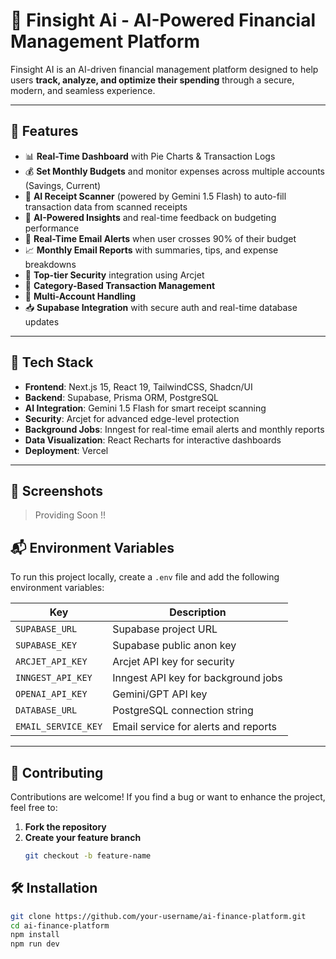 # 💸 Finsight Ai - AI-Powered Financial Management Platform

Finsight AI is an AI-driven financial management platform designed to help users **track, analyze, and optimize their spending** through a secure, modern, and seamless experience.

---

## 🚀 Features

- 📊 **Real-Time Dashboard** with Pie Charts & Transaction Logs
- 💰 **Set Monthly Budgets** and monitor expenses across multiple accounts (Savings, Current)
- 🧾 **AI Receipt Scanner** (powered by Gemini 1.5 Flash) to auto-fill transaction data from scanned receipts
- 🧠 **AI-Powered Insights** and real-time feedback on budgeting performance
- 📧 **Real-Time Email Alerts** when user crosses 90% of their budget
- 📈 **Monthly Email Reports** with summaries, tips, and expense breakdowns
- 🔐 **Top-tier Security** integration using Arcjet
- 🧩 **Category-Based Transaction Management**
- 👥 **Multi-Account Handling**
- 📥 **Supabase Integration** with secure auth and real-time database updates

---

## 🧠 Tech Stack

- **Frontend**: Next.js 15, React 19, TailwindCSS, Shadcn/UI
- **Backend**: Supabase, Prisma ORM, PostgreSQL
- **AI Integration**: Gemini 1.5 Flash for smart receipt scanning
- **Security**: Arcjet for advanced edge-level protection
- **Background Jobs**: Inngest for real-time email alerts and monthly reports
- **Data Visualization**: React Recharts for interactive dashboards
- **Deployment**: Vercel

---

## 📸 Screenshots

> Providing Soon !!



## 📬 Environment Variables

To run this project locally, create a `.env` file and add the following environment variables:

| Key                | Description                               |
|--------------------|-------------------------------------------|
| `SUPABASE_URL`     | Supabase project URL                      |
| `SUPABASE_KEY`     | Supabase public anon key                  |
| `ARCJET_API_KEY`   | Arcjet API key for security               |
| `INNGEST_API_KEY`  | Inngest API key for background jobs       |
| `OPENAI_API_KEY`   | Gemini/GPT API key                        |
| `DATABASE_URL`     | PostgreSQL connection string              |
| `EMAIL_SERVICE_KEY`| Email service for alerts and reports      |

---

## 🤝 Contributing

Contributions are welcome! If you find a bug or want to enhance the project, feel free to:

1. **Fork the repository**
2. **Create your feature branch**
   ```bash
   git checkout -b feature-name


## 🛠️ Installation

```bash
git clone https://github.com/your-username/ai-finance-platform.git
cd ai-finance-platform
npm install
npm run dev

